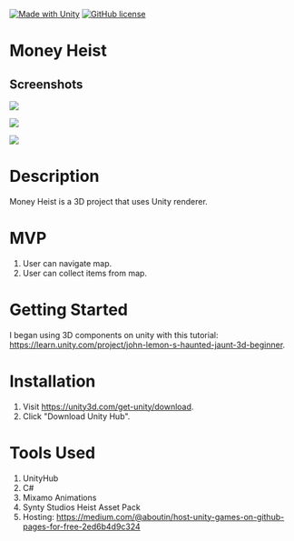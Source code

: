 [![Made with Unity](https://img.shields.io/badge/Made%20with-Unity-57b9d3.svg?style=flat&logo=unity)](https://unity3d.com)
[![GitHub license](https://img.shields.io/github/license/Naereen/StrapDown.js.svg)](https://github.com/Naereen/StrapDown.js/blob/master/LICENSE)


#	Money Heist

##	Screenshots

![
](https://lh3.googleusercontent.com/HhW0Q0A8Ql2Gs8SPcxueuz54l_Q5StQwrMOk8_ExDeYamto7zG888ooP3wgErmIO65MW61lKFUs=s2000 "map")

![
](https://lh3.googleusercontent.com/JU1YxIjUXKyJFLlVaNqka_2vuoMcntDdAcF8VtTHEv1CtYlpphSOVrTSpTT068oEY6Qt9zTINgs=s1500 "Weapons")

![
](https://lh3.googleusercontent.com/VknPkHm4I52S2xznN6bOLxEShgscWxulPT9ucMJ4kwHA0fnsxA95l7nHc5BBMXjMfmDRCYn887E=s2000 "Masks")


# Description
Money Heist is a 3D project that uses Unity renderer. 

# MVP
1. User can navigate map.
2. User can collect items from map.

# Getting Started
I began using 3D components on unity with this tutorial: https://learn.unity.com/project/john-lemon-s-haunted-jaunt-3d-beginner.

# Installation 
1. Visit https://unity3d.com/get-unity/download.
2. Click "Download Unity Hub".


# Tools Used

 1. UnityHub
 2. C#
 3. Mixamo Animations 
 4. Synty Studios Heist Asset Pack
 4. Hosting: https://medium.com/@aboutin/host-unity-games-on-github-pages-for-free-2ed6b4d9c324
 

  
  

  

